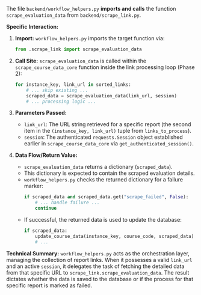 The file `backend/workflow_helpers.py` **imports and calls** the function `scrape_evaluation_data` from `backend/scrape_link.py`.

**Specific Interaction:**

1.  **Import:** `workflow_helpers.py` imports the target function via:
    ```python
    from .scrape_link import scrape_evaluation_data
    ```

2.  **Call Site:** `scrape_evaluation_data` is called within the `scrape_course_data_core` function inside the link processing loop (Phase 2):
    ```python
    for instance_key, link_url in sorted_links:
        # ... skip existing ...
        scraped_data = scrape_evaluation_data(link_url, session)
        # ... processing logic ...
    ```

3.  **Parameters Passed:**
    *   `link_url`: The URL string retrieved for a specific report (the second item in the `(instance_key, link_url)` tuple from `links_to_process`).
    *   `session`: The authenticated `requests.Session` object established earlier in `scrape_course_data_core` via `get_authenticated_session()`.

4.  **Data Flow/Return Value:**
    *   `scrape_evaluation_data` returns a dictionary (`scraped_data`).
    *   This dictionary is expected to contain the scraped evaluation details.
    *   `workflow_helpers.py` checks the returned dictionary for a failure marker:
        ```python
        if scraped_data and scraped_data.get("scrape_failed", False):
            # ... handle failure ...
            continue
        ```
    *   If successful, the returned data is used to update the database:
        ```python
        if scraped_data:
            update_course_data(instance_key, course_code, scraped_data)
            # ...
        ```

**Technical Summary:**
`workflow_helpers.py` acts as the orchestration layer, managing the collection of report links. When it possesses a valid `link_url` and an active `session`, it delegates the task of fetching the detailed data from that specific URL to `scrape_link.scrape_evaluation_data`. The result dictates whether the data is saved to the database or if the process for that specific report is marked as failed.